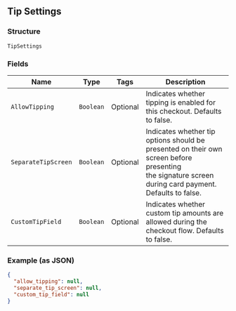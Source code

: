 ## Tip Settings

### Structure

`TipSettings`

### Fields

| Name | Type | Tags | Description |
|  --- | --- | --- | --- |
| `AllowTipping` | `Boolean` | Optional | Indicates whether tipping is enabled for this checkout. Defaults to false. |
| `SeparateTipScreen` | `Boolean` | Optional | Indicates whether tip options should be presented on their own screen before presenting<br>the signature screen during card payment. Defaults to false. |
| `CustomTipField` | `Boolean` | Optional | Indicates whether custom tip amounts are allowed during the checkout flow. Defaults to false. |

### Example (as JSON)

```json
{
  "allow_tipping": null,
  "separate_tip_screen": null,
  "custom_tip_field": null
}
```

